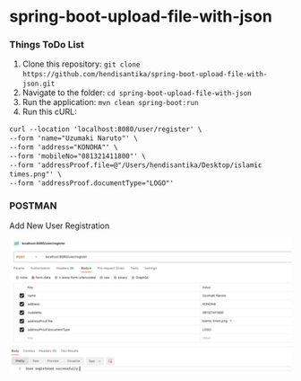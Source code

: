 # spring-boot-upload-file-with-json

### Things ToDo List

1. Clone this repository: `git clone https://github.com/hendisantika/spring-boot-upload-file-with-json.git`
2. Navigate to the folder: `cd spring-boot-upload-file-with-json`
3. Run the application: `mvn clean spring-boot:run`
4. Run this cURL:

```shell
curl --location 'localhost:8080/user/register' \
--form 'name="Uzumaki Naruto"' \
--form 'address="KONOHA"' \
--form 'mobileNo="081321411800"' \
--form 'addressProof.file=@"/Users/hendisantika/Desktop/islamic times.png"' \
--form 'addressProof.documentType="LOGO"'
```

### POSTMAN

Add New User Registration

![Add New User Registration](img/api.png "Add New User Registration")

